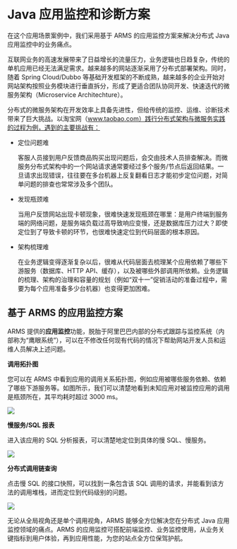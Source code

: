 # Java 应用监控和诊断方案

在这个应用场景案例中，我们采用基于 ARMS 的应用监控方案来解决分布式 Java 应用监控中的业务痛点。

互联网业务的高速发展带来了日益增长的流量压力，业务逻辑也日趋复杂，传统的单机应用已经无法满足需求。越来越多的网站逐渐采用了分布式部署架构。同时，随着 Spring Cloud/Dubbo 等基础开发框架的不断成熟，越来越多的企业开始对网站架构按照业务模块进行垂直拆分，形成了更适合团队协同开发、快速迭代的微服务架构（Microservice Architechture）。

分布式的微服务架构在开发效率上具备先进性，但给传统的监控、运维、诊断技术带来了巨大挑战。以淘宝网（www.taobao.com）践行分布式架构与微服务实践的过程为例，遇到的主要挑战有：

-   定位问题难

    客服人员接到用户反馈商品购买出现问题后，会交由技术人员排查解决。而微服务分布式架构中的一个网站请求通常要经过多个服务/节点后返回结果。一旦请求出现错误，往往要在多台机器上反复翻看日志才能初步定位问题，对简单问题的排查也常常涉及多个团队。

-   发现瓶颈难

    当用户反馈网站出现卡顿现象，很难快速发现瓶颈在哪里：是用户终端到服务端的网络问题，是服务端负载过高导致响应变慢，还是数据库压力过大？即使定位到了导致卡顿的环节，也很难快速定位到代码层面的根本原因。

-   架构梳理难

    在业务逻辑变得逐渐复杂以后，很难从代码层面去梳理某个应用依赖了哪些下游服务（数据库、HTTP API、缓存），以及被哪些外部调用所依赖。业务逻辑的梳理、架构的治理和容量的规划（例如“双十一”促销活动的准备过程中，需要为每个应用准备多少台机器）也变得更加困难。


## 基于 ARMS 的应用监控方案

ARMS 提供的**应用监控**功能，脱胎于阿里巴巴内部的分布式跟踪与监控系统（内部称为“鹰眼系统”），可以在不修改任何现有代码的情况下帮助网站开发人员和运维人员解决上述问题。

**调用拓扑图**

您可以在 ARMS 中看到应用的调用关系拓扑图，例如应用被哪些服务依赖、依赖了哪些下游服务等。如图所示，我们可以清楚地看到未知应用对被监控应用的调用是瓶颈所在，其平均耗时超过 3000 ms。

![](https://static-aliyun-doc.oss-accelerate.aliyuncs.com/assets/img/zh-CN/8641934751/p43318.png)

**慢服务/SQL 报表**

进入该应用的 SQL 分析报表，可以清楚地定位到具体的慢 SQL、慢服务。

![](https://static-aliyun-doc.oss-accelerate.aliyuncs.com/assets/img/zh-CN/8641934751/p42273.png)

**分布式调用链查询**

点击慢 SQL 的接口快照，可以找到一条包含该 SQL 调用的请求，并能看到该方法的调用堆栈，进而定位到代码级别的问题。

![](https://static-aliyun-doc.oss-accelerate.aliyuncs.com/assets/img/zh-CN/8641934751/p43319.png)

无论从全局视角还是单个调用视角，ARMS 能够全方位解决您在分布式 Java 应用监控领域的痛点。ARMS 的应用监控可搭配前端监控、业务监控使用，从业务关键指标到用户体验，再到应用性能，为您的站点全方位保驾护航。

